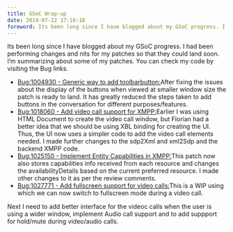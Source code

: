 ```yaml
---
title: GSoC Wrap-up
date: 2014-07-22 17:16:18
foreword: Its been long since I have blogged about my GSoC progress. I had been performing changes and nits for my patches so that they could land soon. I’m summarizing about some of my patches. You can check my code by visiting the Bug links.
---
```

Its been long since I have blogged about my GSoC progress. I had been performing changes and nits for my patches so that they could land soon. I’m summarizing about some of my patches. You can check my code by visiting the Bug links.

* [Bug:1004930 - Generic way to add toolbarbutton:](https://bugzilla.mozilla.org/show_bug.cgi?id=1004930)After fixing the issues about the display of the buttons when viewed at smaller window size the patch is ready to land. It has greatly reduced the steps taken to add buttons in the conversation for different purposes/features.
* [Bug:1018060 - Add video call support for XMPP:](https://bugzilla.mozilla.org/show_bug.cgi?id=1018060)Earlier I was using HTML Document to create the video call window, but Florian had a better idea that we should be using XBL binding for creating the UI. Thus, the UI now uses a simpler code to add the video call elements needed. I made further changes to the sdp2Xml and xml2Sdp and the backend XMPP code.
* [Bug:1025150 - Implement Entity Capabilities in XMPP:](https://bugzilla.mozilla.org/show_bug.cgi?id=1025150)This patch now also stores capabilities info received from each resource and changes the availabilityDetails based on the current preferred resource. I made other changes to it as per the review comments.
* [Bug:1027771 - Add fullscreen support for video calls:](https://bugzilla.mozilla.org/show_bug.cgi?id=1027771)This is a WIP using which we can now switch to fullscreen mode during a video call.

Next I need to add better interface for the videoc calls when the user is using a wider window, implement Audio call support and to add suppport for hold/mute during video/audio calls.